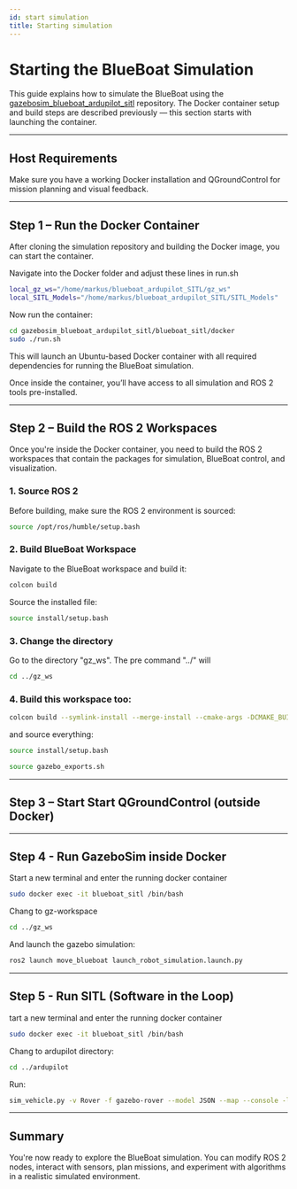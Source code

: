 ```yaml
---
id: start simulation
title: Starting simulation
---
```


# Starting the BlueBoat Simulation

This guide explains how to simulate the BlueBoat using the [gazebosim_blueboat_ardupilot_sitl](https://github.com/markusbuchholz/gazebosim_blueboat_ardupilot_sitl) repository. The Docker container setup and build steps are described previously — this section starts with launching the container.

---

## Host Requirements

Make sure you have a working Docker installation and QGroundControl for mission planning and visual feedback.

---

## Step 1 – Run the Docker Container

After cloning the simulation repository and building the Docker image, you can start the container.


Navigate into the Docker folder and adjust these lines in run.sh

```bash
local_gz_ws="/home/markus/blueboat_ardupilot_SITL/gz_ws"
local_SITL_Models="/home/markus/blueboat_ardupilot_SITL/SITL_Models"
```
Now run the container:

```bash
cd gazebosim_blueboat_ardupilot_sitl/blueboat_sitl/docker
sudo ./run.sh
```

This will launch an Ubuntu-based Docker container with all required dependencies for running the BlueBoat simulation.

Once inside the container, you’ll have access to all simulation and ROS 2 tools pre-installed.

---

## Step 2 – Build the ROS 2 Workspaces

Once you're inside the Docker container, you need to build the ROS 2 workspaces that contain the packages for simulation, BlueBoat control, and visualization.

### 1. Source ROS 2

Before building, make sure the ROS 2 environment is sourced:

```bash
source /opt/ros/humble/setup.bash
```

### 2. Build BlueBoat Workspace

Navigate to the BlueBoat workspace and build it:

```bash
colcon build
```

Source the installed file:
```bash
source install/setup.bash
```

### 3. Change the directory
Go to the directory "gz_ws". The pre command "../" will 
```bash
cd ../gz_ws
```
### 4. Build this workspace too:
```bash
colcon build --symlink-install --merge-install --cmake-args -DCMAKE_BUILD_TYPE=RelWithDebInfo -DBUILD_TESTING=ON -DCMAKE_CXX_STANDARD=17
```
and source everything:

```bash
source install/setup.bash

source gazebo_exports.sh
```

---

## Step 3 – Start Start QGroundControl (outside Docker)


---

## Step 4 - Run GazeboSim inside Docker
Start a new terminal and enter the running docker container
```bash
sudo docker exec -it blueboat_sitl /bin/bash
```
Chang to gz-workspace
```bash
cd ../gz_ws
```

And launch the gazebo simulation:
```bash
ros2 launch move_blueboat launch_robot_simulation.launch.py
```

---

## Step 5 - Run SITL (Software in the Loop)

tart a new terminal and enter the running docker container
```bash
sudo docker exec -it blueboat_sitl /bin/bash
```
Chang to ardupilot directory:
```bash
cd ../ardupilot
```
Run:
```bash
sim_vehicle.py -v Rover -f gazebo-rover --model JSON --map --console -l 48.214611,11.720278,0,0
```

---

## Summary

You're now ready to explore the BlueBoat simulation. You can modify ROS 2 nodes, interact with sensors, plan missions, and experiment with algorithms in a realistic simulated environment.